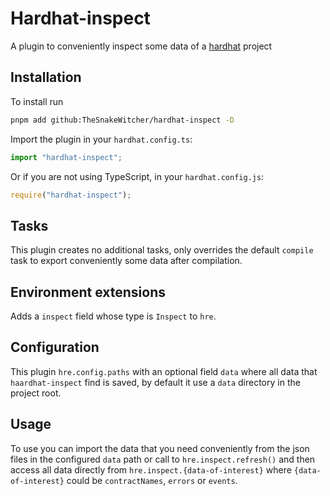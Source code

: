 # Hardhat-inspect


A plugin to conveniently inspect some data of a [hardhat](https://hardhat.org)  project 


## Installation


To install run

```bash
pnpm add github:TheSnakeWitcher/hardhat-inspect -D
```

Import the plugin in your `hardhat.config.ts`:

```ts
import "hardhat-inspect";
```

Or if you are not using TypeScript, in your `hardhat.config.js`:

```js
require("hardhat-inspect");
```


## Tasks


This plugin creates no additional tasks, only overrides the default `compile` task to export
conveniently some data after compilation.


## Environment extensions


Adds a `inspect` field whose type is `Inspect` to `hre`.


## Configuration


This plugin `hre.config.paths` with an optional field `data` where all data that `haardhat-inspect` find 
is saved, by default it use a `data` directory in the project root.


## Usage


To use you can import the data that you need conveniently from the json files in the configured `data` path
or call to `hre.inspect.refresh()` and then access all data directly from `hre.inspect.{data-of-interest}`
where `{data-of-interest}` could be `contractNames`, `errors` or `events`.
